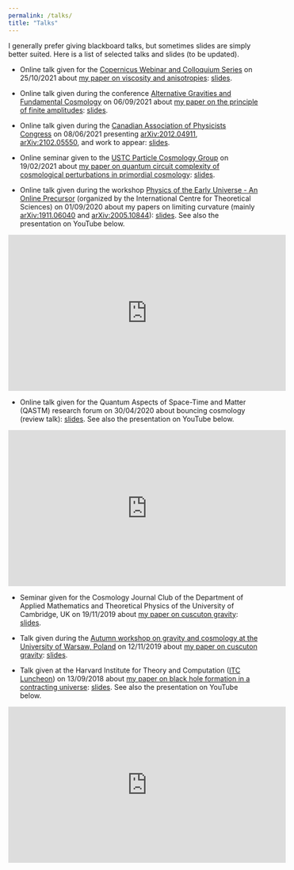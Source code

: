 ```yaml
---
permalink: /talks/
title: "Talks"
---
```


I generally prefer giving blackboard talks, but sometimes slides are simply better suited. Here is a list of selected talks and slides (to be updated).

- Online talk given for the [Copernicus Webinar and Colloquium Series](https://indico.cern.ch/event/936284/contributions/4579351/) on 25/10/2021 about [my paper on viscosity and anisotropies](https://arxiv.org/abs/2109.11701): [slides](../assets/docs/Quintin_slides_Copernicus.pdf).

- Online talk given during the conference [Alternative Gravities and Fundamental Cosmology](https://indico.cern.ch/event/873762/) on 06/09/2021 about [my paper on the principle of finite amplitudes](https://arxiv.org/abs/2102.05550): [slides](../assets/docs/slides_AltFunCosmo21_Quintin.pdf).

- Online talk given during the [Canadian Association of Physicists Congress](https://www.cap.ca/congress-conference/past-congress/2021-cap-virtual-congress-june-6-11/invited-speakers/) on 08/06/2021 presenting [arXiv:2012.04911](https://arxiv.org/abs/2012.04911), [arXiv:2102.05550](https://arxiv.org/abs/2102.05550), and work to appear: [slides](../assets/docs/slides_CAP_Quintin.pdf).

- Online seminar given to the [USTC Particle Cosmology Group](http://cospa.ustc.edu.cn) on 19/02/2021 about [my paper on quantum circuit complexity of cosmological perturbations in primordial cosmology](https://arxiv.org/abs/2012.04911): [slides](../assets/docs/slides_Jerome_Quintin_USTC.pdf).

- Online talk given during the workshop [Physics of the Early Universe - An Online Precursor](https://www.icts.res.in/program/peu) (organized by the International Centre for Theoretical Sciences) on 01/09/2020 about my papers on limiting curvature (mainly [arXiv:1911.06040](https://arxiv.org/abs/1911.06040) and [arXiv:2005.10844](https://arxiv.org/abs/2005.10844)): [slides](../assets/docs/slides_ICTS_Jerome_Quintin.pdf). See also the presentation on YouTube below.

<iframe width="560" height="315" src="https://www.youtube.com/embed/OwOwCIMZGdc" frameborder="0" allow="accelerometer; autoplay; clipboard-write; encrypted-media; gyroscope; picture-in-picture" allowfullscreen></iframe>

- Online talk given for the Quantum Aspects of Space-Time and Matter (QASTM) research forum on 30/04/2020 about bouncing cosmology (review talk): [slides](../assets/docs/slides_QASTM_Jerome_Quintin.pdf). See also the presentation on YouTube below.

<iframe width="560" height="315" src="https://www.youtube.com/embed/C8TzJ7rhIVU" frameborder="0" allow="accelerometer; autoplay; encrypted-media; gyroscope; picture-in-picture" allowfullscreen></iframe>

- Seminar given for the Cosmology Journal Club of the Department of Applied Mathematics and Theoretical Physics of the University of Cambridge, UK on 19/11/2019 about [my paper on cuscuton gravity](https://arxiv.org/abs/1911.06040): [slides](../assets/docs/slides_DAMTP_final.pdf).

- Talk given during the [Autumn workshop on gravity and cosmology at the University of Warsaw, Poland](https://indico.cern.ch/event/851611/) on 12/11/2019 about [my paper on cuscuton gravity](https://arxiv.org/abs/1911.06040): [slides](../assets/docs/slides_Warsaw_final.pdf).

- Talk given at the Harvard Institute for Theory and Computation ([ITC Luncheon](https://itc.cfa.harvard.edu/luncheons)) on 13/09/2018 about [my paper on black hole formation in a contracting universe](https://arxiv.org/abs/1609.02556): [slides](../assets/docs/slides_ITC_Luncheon_Jerome_Quintin.pdf). See also the presentation on YouTube below.

<iframe width="560" height="315" src="https://www.youtube.com/embed/odxTFFjWw4I?start=3070" frameborder="0" allow="accelerometer; autoplay; encrypted-media; gyroscope; picture-in-picture" allowfullscreen></iframe>
